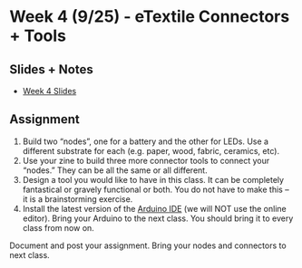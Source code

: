 # Week 4 (9/25) - eTextile Connectors + Tools

## Slides + Notes
- [Week 4 Slides](https://docs.google.com/presentation/d/1LBjEvBG0YRKXFaQBNv8L1Cd6XK4oEhO8A-UHwbU3nDg/edit#slide=id.g4352b47cb5_0_0)

## Assignment
1. Build two “nodes”, one for a battery and the other for LEDs. Use a different substrate for each (e.g. paper, wood, fabric, ceramics, etc).
2. Use your zine to build three more connector tools to connect your “nodes.” They can be all the same or all different.
3. Design a tool you would like to have in this class. It can be completely fantastical or gravely functional or both. You do not have to make this – it is a brainstorming exercise.
4. Install the latest version of the [Arduino IDE](https://www.arduino.cc/en/Main/Software) (we will NOT use the online editor). Bring your Arduino to the next class. You should bring it to every class from now on. 

Document and post your assignment. Bring your nodes and connectors to next class.
